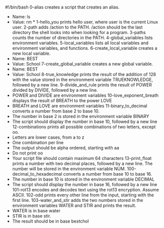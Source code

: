#!/bin/bash
0-alias creates a script that creates an alias.
* Name: ls
* Value: rm *
1-hello_you prints hello user, where user is the current Linux user.
2-path adds /action to the PATH. /action should be the last directory the shell looks into when looking for a program.
3-paths counts the number of directories in the PATH.
4-global_variables lists environment variables.
5-local_variables lists all local variables and environment variables, and functions.
6-create_local_variable creates a new local variable.
* Name: BEST
* Value: School
7-create_global_variable creates a new global variable.
* Name: BEST
* Value: School
8-true_knowledge prints the result of the addition of 128 with the value stored in the environment variable TRUEKNOWLEDGE, followed by a new line.
9-divide_and_rule prints the result of POWER divided by DIVIDE, followed by a new line.
* POWER and DIVIDE are environment variables
10-love_exponent_breath displays the result of BREATH to the power LOVE
* BREATH and LOVE are environment variables
11-binary_to_decimal converts a number from base 2 to base 10.
* The number in base 2 is stored in the environment variable BINARY
* The script should display the number in base 10, followed by a new line
12-combinations prints all possible combinations of two letters, except oo.
* Letters are lower cases, from a to z
* One combination per line
* The output should be alpha ordered, starting with aa
* Do not print oo
* Your script file should contain maximum 64 characters
13-print_float prints a number with two decimal places, followed by a new line.
The number will be stored in the environment variable NUM.
100-decimal_to_hexadecimal converts a number from base 10 to base 16.
* The number in base 10 is stored in the environment variable DECIMAL
* The script should display the number in base 16, followed by a new line
101-rot13 encodes and decodes text using the rot13 encryption. Assume ASCII.
102-odd prints every other line from the input, starting with the first line.
103-water_and_stir adds the two numbers stored in the environment variables WATER and STIR and prints the result.
* WATER is in base water
* STIR is in base stir.
* The result should be in base bestchol

